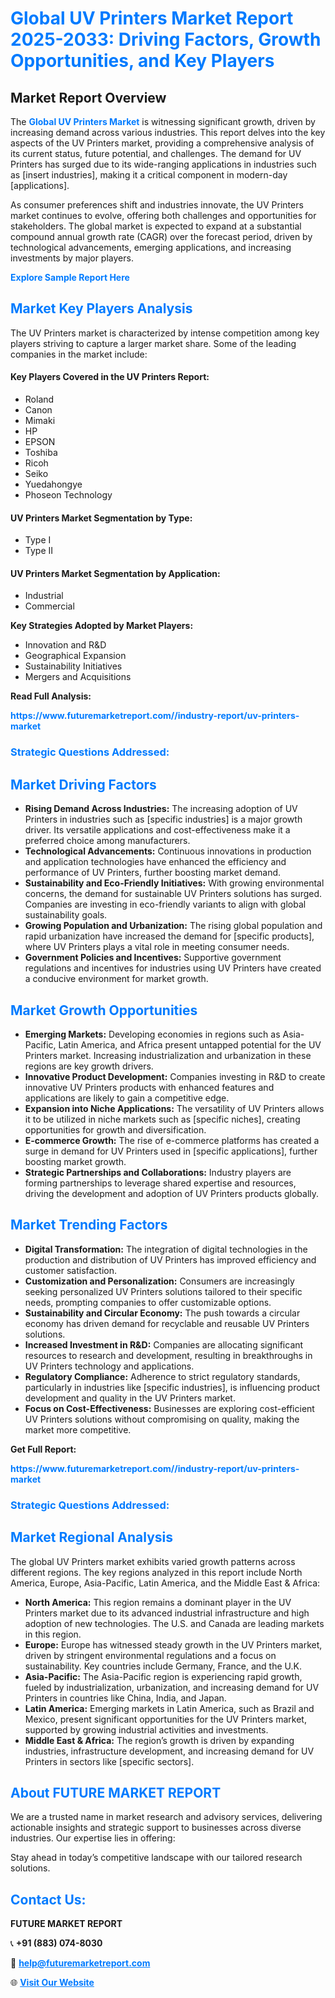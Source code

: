 <h1 style="color: #007BFF;">Global UV Printers Market Report 2025-2033: Driving Factors, Growth Opportunities, and Key Players</h1>

<section id="overview">
<h2>Market Report Overview</h2>
<p>The <a href="https://www.futuremarketreport.com//industry-report/uv-printers-market" style="color: #007BFF; text-decoration: none;"><strong>Global UV Printers Market</strong></a> is witnessing significant growth, driven by increasing demand across various industries. This report delves into the key aspects of the UV Printers market, providing a comprehensive analysis of its current status, future potential, and challenges. The demand for UV Printers has surged due to its wide-ranging applications in industries such as [insert industries], making it a critical component in modern-day [applications].</p>
<p>As consumer preferences shift and industries innovate, the UV Printers market continues to evolve, offering both challenges and opportunities for stakeholders. The global market is expected to expand at a substantial compound annual growth rate (CAGR) over the forecast period, driven by technological advancements, emerging applications, and increasing investments by major players.</p>
</section>

<section id="overview">
<p><a href="https://www.futuremarketreport.com//request-sample/reportId=83503" style="color: #007BFF; text-decoration: none;"><strong>Explore Sample Report Here</strong></a></p>
</section>

<section id="key-players">
<h2 style="color: #007BFF;">Market Key Players Analysis</h2>
<p>The UV Printers market is characterized by intense competition among key players striving to capture a larger market share. Some of the leading companies in the market include:</p>
<h4>Key Players Covered in the UV Printers Report:</h4>
<ul><li>Roland</li><li>Canon</li><li>Mimaki</li><li>HP</li><li>EPSON</li><li>Toshiba</li><li>Ricoh</li><li>Seiko</li><li>Yuedahongye</li><li>Phoseon Technology</li></ul>
<h4>UV Printers Market Segmentation by Type:</h4>
<ul><li>Type I</li><li>Type II</li></ul>

<h4>UV Printers Market Segmentation by Application:</h4>
<ul><li>Industrial</li><li>Commercial</li></ul>
<p><strong>Key Strategies Adopted by Market Players:</strong></p>
<ul>
<li>Innovation and R&D</li>
<li>Geographical Expansion</li>
<li>Sustainability Initiatives</li>
<li>Mergers and Acquisitions</li>
</ul>
</section>

<section>
<p><strong>Read Full Analysis: </strong></p><a href="https://www.futuremarketreport.com//industry-report/uv-printers-market" style="color: #007BFF; text-decoration: none;"><strong>https://www.futuremarketreport.com//industry-report/uv-printers-market</strong></a>
<h3 style="color: #007BFF;">Strategic Questions Addressed:</h3>
</section>

<section id="driving-factors">
<h2 style="color: #007BFF;">Market Driving Factors</h2>
<ul>
<li><strong>Rising Demand Across Industries:</strong> The increasing adoption of UV Printers in industries such as [specific industries] is a major growth driver. Its versatile applications and cost-effectiveness make it a preferred choice among manufacturers.</li>
<li><strong>Technological Advancements:</strong> Continuous innovations in production and application technologies have enhanced the efficiency and performance of UV Printers, further boosting market demand.</li>
<li><strong>Sustainability and Eco-Friendly Initiatives:</strong> With growing environmental concerns, the demand for sustainable UV Printers solutions has surged. Companies are investing in eco-friendly variants to align with global sustainability goals.</li>
<li><strong>Growing Population and Urbanization:</strong> The rising global population and rapid urbanization have increased the demand for [specific products], where UV Printers plays a vital role in meeting consumer needs.</li>
<li><strong>Government Policies and Incentives:</strong> Supportive government regulations and incentives for industries using UV Printers have created a conducive environment for market growth.</li>
</ul>
</section>

<section id="growth-opportunities">
<h2 style="color: #007BFF;">Market Growth Opportunities</h2>
<ul>
<li><strong>Emerging Markets:</strong> Developing economies in regions such as Asia-Pacific, Latin America, and Africa present untapped potential for the UV Printers market. Increasing industrialization and urbanization in these regions are key growth drivers.</li>
<li><strong>Innovative Product Development:</strong> Companies investing in R&D to create innovative UV Printers products with enhanced features and applications are likely to gain a competitive edge.</li>
<li><strong>Expansion into Niche Applications:</strong> The versatility of UV Printers allows it to be utilized in niche markets such as [specific niches], creating opportunities for growth and diversification.</li>
<li><strong>E-commerce Growth:</strong> The rise of e-commerce platforms has created a surge in demand for UV Printers used in [specific applications], further boosting market growth.</li>
<li><strong>Strategic Partnerships and Collaborations:</strong> Industry players are forming partnerships to leverage shared expertise and resources, driving the development and adoption of UV Printers products globally.</li>
</ul>
</section>

<section id="trending-factors">
<h2 style="color: #007BFF;">Market Trending Factors</h2>
<ul>
<li><strong>Digital Transformation:</strong> The integration of digital technologies in the production and distribution of UV Printers has improved efficiency and customer satisfaction.</li>
<li><strong>Customization and Personalization:</strong> Consumers are increasingly seeking personalized UV Printers solutions tailored to their specific needs, prompting companies to offer customizable options.</li>
<li><strong>Sustainability and Circular Economy:</strong> The push towards a circular economy has driven demand for recyclable and reusable UV Printers solutions.</li>
<li><strong>Increased Investment in R&D:</strong> Companies are allocating significant resources to research and development, resulting in breakthroughs in UV Printers technology and applications.</li>
<li><strong>Regulatory Compliance:</strong> Adherence to strict regulatory standards, particularly in industries like [specific industries], is influencing product development and quality in the UV Printers market.</li>
<li><strong>Focus on Cost-Effectiveness:</strong> Businesses are exploring cost-efficient UV Printers solutions without compromising on quality, making the market more competitive.</li>
</ul>
</section>

<section>
<p><strong>Get Full Report: </strong></p><a href="https://www.futuremarketreport.com//industry-report/uv-printers-market" style="color: #007BFF; text-decoration: none;"><strong>https://www.futuremarketreport.com//industry-report/uv-printers-market</strong></a>
<h3 style="color: #007BFF;">Strategic Questions Addressed:</h3>
</section>


<section id="regional-analysis">
<h2 style="color: #007BFF;">Market Regional Analysis</h2>
<p>The global UV Printers market exhibits varied growth patterns across different regions. The key regions analyzed in this report include North America, Europe, Asia-Pacific, Latin America, and the Middle East & Africa:</p>
<ul>
<li><strong>North America:</strong> This region remains a dominant player in the UV Printers market due to its advanced industrial infrastructure and high adoption of new technologies. The U.S. and Canada are leading markets in this region.</li>
<li><strong>Europe:</strong> Europe has witnessed steady growth in the UV Printers market, driven by stringent environmental regulations and a focus on sustainability. Key countries include Germany, France, and the U.K.</li>
<li><strong>Asia-Pacific:</strong> The Asia-Pacific region is experiencing rapid growth, fueled by industrialization, urbanization, and increasing demand for UV Printers in countries like China, India, and Japan.</li>
<li><strong>Latin America:</strong> Emerging markets in Latin America, such as Brazil and Mexico, present significant opportunities for the UV Printers market, supported by growing industrial activities and investments.</li>
<li><strong>Middle East & Africa:</strong> The region’s growth is driven by expanding industries, infrastructure development, and increasing demand for UV Printers in sectors like [specific sectors].</li>
</ul>
</section>

<footer>
<h2 style="color: #007BFF;">About FUTURE MARKET REPORT</h2>
<p>We are a trusted name in market research and advisory services, delivering actionable insights and strategic support to businesses across diverse industries. Our expertise lies in offering:</p>

<p>Stay ahead in today’s competitive landscape with our tailored research solutions.</p>

<h2 style="color: #007BFF;">Contact Us:</h2>
<p><strong>FUTURE MARKET REPORT</strong></p>
<p>📞 <strong>+91 (883) 074-8030</strong></p>
<p>📧 <strong><a href="mailto:help@futuremarketreport.com" style="color: #007BFF;">help@futuremarketreport.com</a></strong></p>
<p>🌐 <strong><a href="https://www.futuremarketreport.com/" style="color: #007BFF;">Visit Our Website</a></strong></p>
</footer>